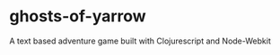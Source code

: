 ghosts-of-yarrow
================

A text based adventure game built with Clojurescript and Node-Webkit
